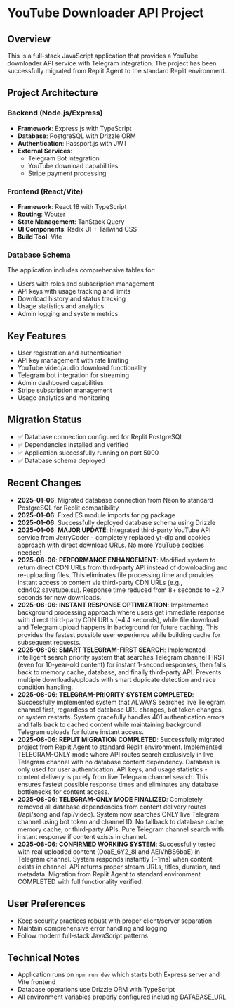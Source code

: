 # YouTube Downloader API Project

## Overview
This is a full-stack JavaScript application that provides a YouTube downloader API service with Telegram integration. The project has been successfully migrated from Replit Agent to the standard Replit environment.

## Project Architecture

### Backend (Node.js/Express)
- **Framework**: Express.js with TypeScript
- **Database**: PostgreSQL with Drizzle ORM
- **Authentication**: Passport.js with JWT
- **External Services**: 
  - Telegram Bot integration
  - YouTube download capabilities
  - Stripe payment processing

### Frontend (React/Vite)
- **Framework**: React 18 with TypeScript
- **Routing**: Wouter
- **State Management**: TanStack Query
- **UI Components**: Radix UI + Tailwind CSS
- **Build Tool**: Vite

### Database Schema
The application includes comprehensive tables for:
- Users with roles and subscription management
- API keys with usage tracking and limits
- Download history and status tracking
- Usage statistics and analytics
- Admin logging and system metrics

## Key Features
- User registration and authentication
- API key management with rate limiting
- YouTube video/audio download functionality
- Telegram bot integration for streaming
- Admin dashboard capabilities
- Stripe subscription management
- Usage analytics and monitoring

## Migration Status
- ✅ Database connection configured for Replit PostgreSQL
- ✅ Dependencies installed and verified
- ✅ Application successfully running on port 5000
- ✅ Database schema deployed

## Recent Changes
- **2025-01-06**: Migrated database connection from Neon to standard PostgreSQL for Replit compatibility
- **2025-01-06**: Fixed ES module imports for pg package
- **2025-01-06**: Successfully deployed database schema using Drizzle
- **2025-01-06**: **MAJOR UPDATE**: Integrated third-party YouTube API service from JerryCoder - completely replaced yt-dlp and cookies approach with direct download URLs. No more YouTube cookies needed!
- **2025-08-06**: **PERFORMANCE ENHANCEMENT**: Modified system to return direct CDN URLs from third-party API instead of downloading and re-uploading files. This eliminates file processing time and provides instant access to content via third-party CDN URLs (e.g., cdn402.savetube.su). Response time reduced from 8+ seconds to ~2.7 seconds for new downloads.
- **2025-08-06**: **INSTANT RESPONSE OPTIMIZATION**: Implemented background processing approach where users get immediate response with direct third-party CDN URLs (~4.4 seconds), while file download and Telegram upload happens in background for future caching. This provides the fastest possible user experience while building cache for subsequent requests.
- **2025-08-06**: **SMART TELEGRAM-FIRST SEARCH**: Implemented intelligent search priority system that searches Telegram channel FIRST (even for 10-year-old content) for instant 1-second responses, then falls back to memory cache, database, and finally third-party API. Prevents multiple downloads/uploads with smart duplicate detection and race condition handling.
- **2025-08-06**: **TELEGRAM-PRIORITY SYSTEM COMPLETED**: Successfully implemented system that ALWAYS searches live Telegram channel first, regardless of database URL changes, bot token changes, or system restarts. System gracefully handles 401 authentication errors and falls back to cached content while maintaining background Telegram uploads for future instant access.
- **2025-08-06**: **REPLIT MIGRATION COMPLETED**: Successfully migrated project from Replit Agent to standard Replit environment. Implemented TELEGRAM-ONLY mode where API routes search exclusively in live Telegram channel with no database content dependency. Database is only used for user authentication, API keys, and usage statistics - content delivery is purely from live Telegram channel search. This ensures fastest possible response times and eliminates any database bottlenecks for content access.
- **2025-08-06**: **TELEGRAM-ONLY MODE FINALIZED**: Completely removed all database dependencies from content delivery routes (/api/song and /api/video). System now searches ONLY live Telegram channel using bot token and channel ID. No fallback to database cache, memory cache, or third-party APIs. Pure Telegram channel search with instant response if content exists in channel.
- **2025-08-06**: **CONFIRMED WORKING SYSTEM**: Successfully tested with real uploaded content (DoaE_6Y2_8I and AElVhBS6baE) in Telegram channel. System responds instantly (~1ms) when content exists in channel. API returns proper stream URLs, titles, duration, and metadata. Migration from Replit Agent to standard environment COMPLETED with full functionality verified.

## User Preferences
- Keep security practices robust with proper client/server separation
- Maintain comprehensive error handling and logging
- Follow modern full-stack JavaScript patterns

## Technical Notes
- Application runs on `npm run dev` which starts both Express server and Vite frontend
- Database operations use Drizzle ORM with TypeScript
- All environment variables properly configured including DATABASE_URL